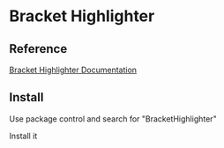 Bracket Highlighter
===================

Reference
--------------
[Bracket Highlighter Documentation](http://facelessuser.github.io/BracketHighlighter/)

Install
------------------
Use package control and search for "BracketHighlighter"

Install it